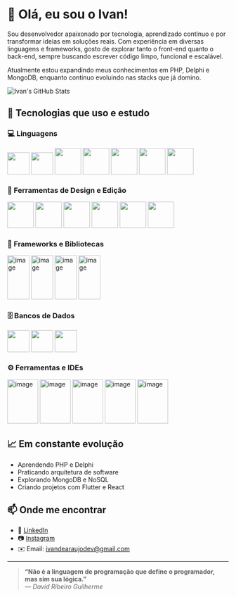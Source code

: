 # 👋 Olá, eu sou o Ivan!

Sou desenvolvedor apaixonado por tecnologia, aprendizado contínuo e por transformar ideias em soluções reais. Com experiência em diversas linguagens e frameworks, gosto de explorar tanto o front-end quanto o back-end, sempre buscando escrever código limpo, funcional e escalável.

Atualmente estou expandindo meus conhecimentos em PHP, Delphi e MongoDB, enquanto continuo evoluindo nas stacks que já domino.

![Ivan's GitHub Stats](https://github-readme-stats.vercel.app/api?username=ivan-dev&show_icons=true&theme=radical)

## 🚀 Tecnologias que uso e estudo 

### 💻 Linguagens
<img width="50" src="https://github.com/user-attachments/assets/e74f5ee9-28fd-403c-a7ce-0d4ca41216e5" />
<img width="50" src="https://github.com/user-attachments/assets/53ce09a2-03f0-465f-a9ba-6e2434719ac4" "/>
<img width="60" src="https://github.com/user-attachments/assets/32b6fca7-847d-4904-a4f6-f46d5e100d2d" />
<img width="60" src="https://github.com/user-attachments/assets/8f3e31dd-2ea4-40d1-b546-d693dcefa26c" />
<img width="60" src="https://github.com/user-attachments/assets/9ae0b00a-d9ca-442e-bee6-eede3895ef29" />
<img width="60" src="https://github.com/user-attachments/assets/bd967273-d1c9-4cdd-89a3-5d5acc26659e" />
<img width="60" src="https://github.com/user-attachments/assets/99745186-84fa-4a3a-9e0d-3276e339d625" />


### 📲 Ferramentas de Design e Edição
<img width="60" src="https://github.com/user-attachments/assets/ee723523-2ca6-4b9b-80e0-93971350b52f" />
<img width="60" src="https://github.com/user-attachments/assets/8baf68ed-e6c3-41e4-8674-424f32c7407c" />
<img width="60" src="https://github.com/user-attachments/assets/0bf737f8-6d16-4171-8c4b-5b80b0d03d78" />
<img width="60" src="https://github.com/user-attachments/assets/7194ee46-5afb-4c84-b253-f5aa18594efd" />
<img width="60" src="https://github.com/user-attachments/assets/7b2f85b7-a547-4e1e-9b7e-db0323cee182" />
<img width="60" src="https://github.com/user-attachments/assets/17a1fe17-faa0-4ae4-ae50-3201a4997cb2" />



### 📱 Frameworks e Bibliotecas
<img width="50" height="100" alt="image" src="https://github.com/user-attachments/assets/883ed428-de48-4085-932d-aa87ea73fc6d" />
<img width="50" height="100" alt="image" src="https://github.com/user-attachments/assets/a701577b-12bc-4798-a00a-8a6fc94819fe" />
<img width="50" height="100" alt="image" src="https://github.com/user-attachments/assets/e65481c3-549b-4401-b629-b72266a74faa" />
<img width="50" height="100" alt="image" src="https://github.com/user-attachments/assets/9e310372-3e6d-44a3-a089-1294f87c8b44" />




### 🗄️ Bancos de Dados
<img width="50" src="https://github.com/user-attachments/assets/bdd8bfc0-b2f1-4969-ad30-76458366f96c" />
<img width="50" src="https://github.com/user-attachments/assets/e4b41c2c-c284-4e6f-9565-7f497350b14e" />
<img width="50" src="https://github.com/user-attachments/assets/2fbf148e-3b86-46ad-82d3-10d9a8c7bdc9" />



### ⚙️ Ferramentas e IDEs
<img width="70" height="100" alt="image" src="https://github.com/user-attachments/assets/1d2df8b5-e49f-4ff4-a5c7-2d968a38312e" />
<img width="70" height="100" alt="image" src="https://github.com/user-attachments/assets/8c7c0012-6698-4861-868c-5e5c3cea9fdc" />
<img width="70" height="100" alt="image" src="https://github.com/user-attachments/assets/08cc0022-07a2-4e65-9414-383f1beb5b5d" />
<img width="70" height="100" alt="image" src="https://github.com/user-attachments/assets/34bcec29-92d3-4ae8-b8eb-e85a52f32dec" />
<img width="70" height="100" alt="image" src="https://github.com/user-attachments/assets/09a3849f-f874-4943-8244-bf1371c68668" />



## 📈 Em constante evolução
- Aprendendo PHP e Delphi
- Praticando arquitetura de software
- Explorando MongoDB e NoSQL
- Criando projetos com Flutter e React

## 📫 Onde me encontrar
- 💼 [LinkedIn](www.linkedin.com/in/ivan-de-araújo-48382a330)
- 📷 [Instagram](https://www.instagram.com/user.dev.xs/)
- ✉️ Email: ivandearaujodev@gmail.com

---

> **“Não é a linguagem de programação que define o programador, mas sim sua lógica.”**  
> — *David Ribeiro Guilherme*
<!---
IvandearaujoBs/IvandearaujoBs is a ✨ special ✨ repository because its `README.md` (this file) appears on your GitHub profile.
You can click the Preview link to take a look at your changes.
--->
